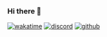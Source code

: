 ### Hi there 👋

[![wakatime](https://wakatime.com/badge/user/0f9c9c3b-30f4-4d44-bd10-8bf2f0a86272.svg)](https://wakatime.com/@0f9c9c3b-30f4-4d44-bd10-8bf2f0a86272)
[![discord](https://img.shields.io/discord/709711335436451901?logo=discord&style=plastic)](https://discord.gg/RJFfFHH)
[![github](https://img.shields.io/github/followers/adieltan?logo=github&style=plastic)](https://github.com/adieltan?tab=followers)


<!--
**adieltan/adieltan** is a ✨ _special_ ✨ repository because its `README.md` (this file) appears on your GitHub profile.

Here are some ideas to get you started:

- 🔭 I’m currently working on ...
- 🌱 I’m currently learning ...
- 👯 I’m looking to collaborate on ...
- 🤔 I’m looking for help with ...
- 💬 Ask me about ...
- 📫 How to reach me: ...
- 😄 Pronouns: ...
- ⚡ Fun fact: ...
-->
